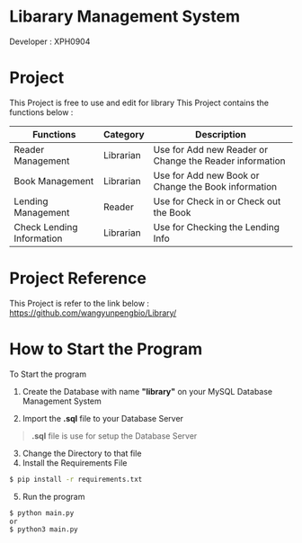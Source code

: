 # Libarary Management System

Developer : XPH0904

# Project
This Project is free to use and edit for library
This Project contains the functions below :

| Functions  | Category | Description  |
| ------------- | ------------- | ------------- |
| Reader Management  | Librarian  | Use for Add new Reader or Change the Reader information  |
| Book Management | Librarian  | Use for Add new Book or Change the Book information  |
| Lending Management  | Reader  | Use for Check in or Check out the Book  |
| Check Lending Information  | Librarian  | Use for Checking the Lending Info  |


# Project Reference
This Project is refer to the link below :
    https://github.com/wangyunpengbio/Library/

# How to Start the Program
To Start the program

1. Create the Database with name **"library"** on your MySQL Database Management System

2. Import the **.sql** file to your Database Server
> __.sql__ file is use for setup the Database Server

3. Change the Directory to that file
4. Install the Requirements File
```bat
$ pip install -r requirements.txt
```
5. Run the program
```bat
$ python main.py
or
$ python3 main.py
```

